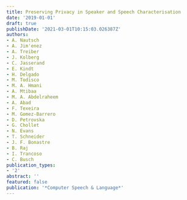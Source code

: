 ```yaml
---
title: Preserving Privacy in Speaker and Speech Characterisation
date: '2019-01-01'
draft: true
publishDate: '2021-03-01T10:15:03.026387Z'
authors:
- A. Nautsch
- A. Jim'enez
- A. Treiber
- J. Kolberg
- C. Jasserand
- E. Kindt
- H. Delgado
- M. Todisco
- M. A. Hmani
- A. Mtibaa
- M. A. Abdelraheem
- A. Abad
- F. Texeira
- M. Gomez-Barrero
- D. Petrovska
- G. Chollet
- N. Evans
- T. Schneider
- J. F. Bonastre
- B. Raj
- I. Trancoso
- C. Busch
publication_types:
- '2'
abstract: ''
featured: false
publication: '*Computer Speech & Language*'
---
```


